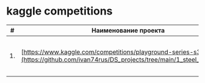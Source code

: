 # kaggle competitions

| #    | Наименование проекта                | Описание                                                     | Стек                                                         |
| ---- | ------------------------------------------------------------ | ------------------------------------------------------------------ | -------------------------------------------------------- |
| 1.   | [https://www.kaggle.com/competitions/playground-series-s3e17](https://github.com/ivan74rus/DS_projects/tree/main/1_steel_melting_ML) | Место 42/1502 Синт. данные,бинар. класс., <br/> |  sklean,numpy catboost,l-gbm, xgb, blending, RidgeClassifier,scipy.optimize minimize  |




